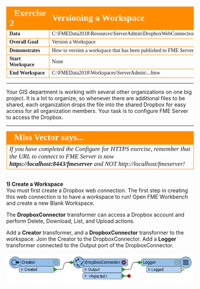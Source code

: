 <!--Exercise Section-->

<table style="border-spacing: 0px;border-collapse: collapse;font-family:serif">
<tr>
<td width=25% style="vertical-align:middle;background-color:darkorange;border: 2px solid darkorange">
<i class="fa fa-cogs fa-lg fa-pull-left fa-fw" style="color:white;padding-right: 12px;vertical-align:text-top"></i>
<span style="color:white;font-size:x-large;font-weight: bold">Exercise 2</span>
</td>
<td style="border: 2px solid darkorange;background-color:darkorange;color:white">
<span style="color:white;font-size:x-large;font-weight: bold">Versioning a Workspace</span>
</td>
</tr>

<tr>
<td style="border: 1px solid darkorange; font-weight: bold">Data</td>
<td style="border: 1px solid darkorange">C:\FMEData2018\Resources\ServerAdmin\DropboxWebConnection.xml</td>
</tr>

<tr>
<td style="border: 1px solid darkorange; font-weight: bold">Overall Goal</td>
<td style="border: 1px solid darkorange">Version a Workspace</td>
</tr>

<tr>
<td style="border: 1px solid darkorange; font-weight: bold">Demonstrates</td>
<td style="border: 1px solid darkorange">How to version a workspace that has been published to FME Server.</td>
</tr>

<tr>
<td style="border: 1px solid darkorange; font-weight: bold">Start Workspace</td>
<td style="border: 1px solid darkorange">None</td>
</tr>

<tr>
<td style="border: 1px solid darkorange; font-weight: bold">End Workspace</td>
<td style="border: 1px solid darkorange">C:\FMEData2018\Workspaces\ServerAdmin\...fmw</td>
</tr>

</table>

---

Your GIS department is working with several other organizations on one big project. It is a lot to organize, so whenever there are additional files to be shared, each organization drops the file into the shared Dropbox for easy access for all organization members. Your task is to configure FME Server to access the Dropbox.

---

<!--Miss Vector says...-->

<table style="border-spacing: 0px">
<tr>
<td style="vertical-align:middle;background-color:darkorange;border: 2px solid darkorange">
<i class="fa fa-quote-left fa-lg fa-pull-left fa-fw" style="color:white;padding-right: 12px;vertical-align:text-top"></i>
<span style="color:white;font-size:x-large;font-weight: bold;font-family:serif">Miss Vector says...</span>
</td>
</tr>

<tr>
<td style="border: 1px solid darkorange">
<span style="font-family:serif; font-style:italic; font-size:larger">
If you have completed the Configure for HTTPS exercise, remember that the URL to connect to FME Server is now </span><span style="font-family:serif; font-style:italic; font-weight:bold; font-size:larger">https://localhost:8443/fmeserver</span><span style="font-family:serif; font-style:italic; font-size:larger"> and NOT http://localhost/fmeserver!
</span>
</td>
</tr>
</table>


<br>**1) Create a Workspace**
<br>You must first create a Dropbox web connection. The first step in creating this web connection is to have a workspace to run! Open FME Workbench and create a new Blank Workspace.

The **DropboxConnector** transformer can access a Dropbox account and perform Delete, Download, List, and Upload actions.

Add a **Creator** transformer, and a **DropboxConnector** transformer to the workspace. Join the Creator to the DropboxConnector. Add a **Logger** transformer connected to the Output port of the DropboxConnector.

![](./Images/5.401.WebConnectionsWorkbench.png)
